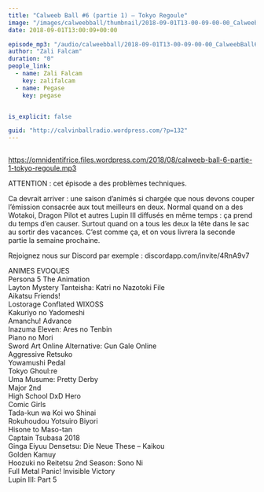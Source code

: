 ```yaml
---
title: "Calweeb Ball #6 (partie 1) – Tokyo Regoule"
image: "/images/calweebball/thumbnail/2018-09-01T13-00-09-00-00_CalweebBall6partie1TokyoRegoule.jpg"
date: 2018-09-01T13:00:09+00:00

episode_mp3: "/audio/calweebball/2018-09-01T13-00-09-00-00_CalweebBall6partie1TokyoRegoule.mp3"
author: "Zali Falcam"
duration: "0"
people_link: 
  - name: Zali Falcam
    key: zalifalcam
  - name: Pegase
    key: pegase


is_explicit: false

guid: "http://calvinballradio.wordpress.com/?p=132"
---
```


<PodcastHeader/>

<!-- ECRIRE LA DESCRIPTION DE L'EPISODE SOUS CETTE LIGNE -->

<img src="/resources/calweebball/2018-09-01T13-00-09-00-00_CalweebBall6partie1TokyoRegoule/epweeb6-1.jpg" alt="">


<a href="https://omnidentifrice.files.wordpress.com/2018/08/calweeb-ball-6-partie-1-tokyo-regoule.mp3" rel="nofollow">https://omnidentifrice.files.wordpress.com/2018/08/calweeb-ball-6-partie-1-tokyo-regoule.mp3</a>
<p>ATTENTION : cet épisode a des problèmes techniques.</p>
<p>Ca devrait arriver : une saison d’animés si chargée que nous devons couper l’émission consacrée aux tout meilleurs en deux. Normal quand on a des Wotakoi, Dragon Pilot et autres Lupin III diffusés en même temps : ça prend du temps d’en causer. Surtout quand on a tous les deux la tête dans le sac au sortir des vacances. C’est comme ça, et on vous livrera la seconde partie la semaine prochaine.</p>
<p>Rejoignez nous sur Discord par exemple : discordapp.com/invite/4RnA9v7</p>
<p>ANIMES EVOQUES<br>
Persona 5 The Animation<br>
Layton Mystery Tanteisha: Katri no Nazotoki File<br>
Aikatsu Friends!<br>
Lostorage Conflated WIXOSS<br>
Kakuriyo no Yadomeshi<br>
Amanchu! Advance<br>
Inazuma Eleven: Ares no Tenbin<br>
Piano no Mori<br>
Sword Art Online Alternative: Gun Gale Online<br>
Aggressive Retsuko<br>
Yowamushi Pedal<br>
Tokyo Ghoul:re<br>
Uma Musume: Pretty Derby<br>
Major 2nd<br>
High School DxD Hero<br>
Comic Girls<br>
Tada-kun wa Koi wo Shinai<br>
Rokuhoudou Yotsuiro Biyori<br>
Hisone to Maso-tan<br>
Captain Tsubasa 2018<br>
Ginga Eiyuu Densetsu: Die Neue These – Kaikou<br>
Golden Kamuy<br>
Hoozuki no Reitetsu 2nd Season: Sono Ni<br>
Full Metal Panic! Invisible Victory<br>
Lupin III: Part 5</p>

